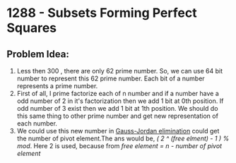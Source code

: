 # 1288 - Subsets Forming Perfect Squares
##  Problem Idea:

 1. Less then 300 , there are only 62 prime number. So, we can use 64 bit number to represent this 62 prime number. Each bit of a number represents a prime number.
 2. First of all, I prime factorize each of n number and if a number have a odd number of 2 in it's factorization then we add 1 bit at 0th position. If odd number of 3 exist then we add 1 bit at 1th position. We should do this same thing to other prime number and get new representation of each number.
 3. We could use this new number in [Gauss-Jordan elimination](https://cp-algorithms.com/linear_algebra/linear-system-gauss.html) could get the number of pivot element.The ans would be, *( 2 ^ (free elment) - 1 ) % mod*.  Here 2 is used, because from 
   *free element = n - number of pivot element*


<!--stackedit_data:
eyJoaXN0b3J5IjpbMTE4ODMwMzI4NywtMTI1OTUwODAwMiwtMT
AyODA5MDQ0OF19
-->